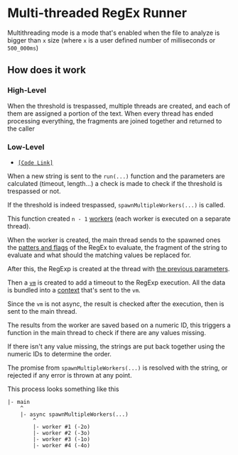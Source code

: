 # Multi-threaded RegEx Runner
Multithreading mode is a mode that's enabled when the file to analyze is bigger than ``x`` size (where ``x`` is
a user defined number of milliseconds or ``500_000ms``)

## How does it work
### High-Level
When the threshold is trespassed, multiple threads are created, and each of them are assigned a portion of the
text. When every thread has ended processing everything, the fragments are joined together and returned to the
caller

### Low-Level
- [``[Code Link]``](../../../src/replacer/regexRunner/index.ts)

When a new string is sent to the ``run(...)`` function and the parameters are calculated (timeout, length...)
a check is made to check if the threshold is trespassed or not.

If the threshold is indeed trespassed, ``spawnMultipleWorkers(...)`` is called.

This function created ``n - 1`` [workers](https://nodejs.org/api/worker_threads.html) (each worker is executed on a
separate thread).

When the worker is created, the main thread sends to the spawned ones the 
[patters and flags](https://javascript.info/regexp-introduction) of the RegEx to evaluate, the fragment of the string to
evaluate and what should the matching values be replaced for.

After this, the RegExp is created at the thread with
[the previous parameters](https://developer.mozilla.org/en-US/docs/Web/JavaScript/Reference/Global_Objects/RegExp/RegExp).

Then a [``vm``](https://nodejs.org/api/vm.html) is created to add a timeout to the RegExp execution.
All the data is bundled into a 
[context](https://nodejs.org/api/vm.html#vmcreatecontextcontextobject-options) that's sent to the ``vm``.

Since the ``vm`` is not async, the result is checked after the execution, then is sent to the main thread.

The results from the worker are saved based on a numeric ID, this triggers a function in the main thread to
check if there are any values missing.

If there isn't any value missing, the strings are put back together using the numeric IDs to determine the order.

The promise from ``spawnMultipleWorkers(...)`` is resolved with the string, or rejected if any error is thrown
at any point.

This process looks something like this
```
|- main
    ^
    |- async spawnMultipleWorkers(...)
        ^
        |- worker #1 (-2o)
        |- worker #2 (-3o)
        |- worker #3 (-1o)
        |- worker #4 (-4o)
```
